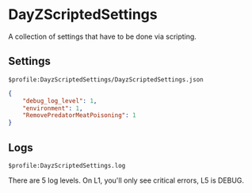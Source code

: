 # DayZScriptedSettings

A collection of settings that have to be done via scripting.

## Settings
`$profile:DayzScriptedSettings/DayzScriptedSettings.json`

```json
{
    "debug_log_level": 1,
    "environment": 1,
    "RemovePredatorMeatPoisoning": 1
}
```

## Logs
`$profile:DayzScriptedSettings.log`

There are 5 log levels. On L1, you'll only see critical errors, L5 is DEBUG.